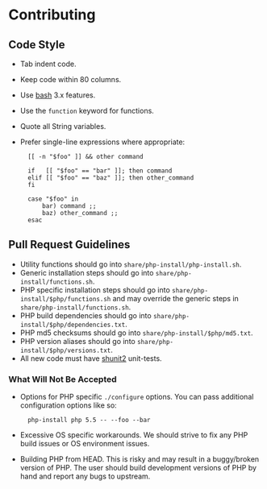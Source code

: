 # Contributing

## Code Style

* Tab indent code.
* Keep code within 80 columns.
* Use [bash] 3.x features.
* Use the `function` keyword for functions.
* Quote all String variables.
* Prefer single-line expressions where appropriate:

        [[ -n "$foo" ]] && other command

        if   [[ "$foo" == "bar" ]]; then command
        elif [[ "$foo" == "baz" ]]; then other_command
        fi

        case "$foo" in
        	bar) command ;;
        	baz) other_command ;;
        esac

## Pull Request Guidelines

* Utility functions should go into `share/php-install/php-install.sh`.
* Generic installation steps should go into `share/php-install/functions.sh`.
* PHP specific installation steps should go into
  `share/php-install/$php/functions.sh` and may override the generic steps in
  `share/php-install/functions.sh`.
* PHP build dependencies should go into
  `share/php-install/$php/dependencies.txt`.
* PHP md5 checksums should go into `share/php-install/$php/md5.txt`.
* PHP version aliases should go into `share/php-install/$php/versions.txt`.
* All new code must have [shunit2] unit-tests.

### What Will Not Be Accepted

* Options for PHP specific `./configure` options. You can pass additional
  configuration options like so:

        php-install php 5.5 -- --foo --bar

* Excessive OS specific workarounds. We should strive to fix any PHP build
  issues or OS environment issues.
* Building PHP from HEAD. This is risky and may result in a buggy/broken
  version of PHP. The user should build development versions of PHP by hand
  and report any bugs to upstream.

[Makefile]: https://gist.github.com/3224049
[shunit2]: http://code.google.com/p/shunit2/

[bash]: http://www.gnu.org/software/bash/
